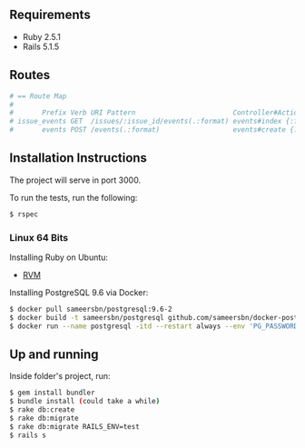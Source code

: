 ## Requirements
  * Ruby 2.5.1
  * Rails 5.1.5

## Routes

```rb
# == Route Map
#
#       Prefix Verb URI Pattern                        Controller#Action
# issue_events GET  /issues/:issue_id/events(.:format) events#index {:formats=>:json}
#       events POST /events(.:format)                  events#create {:formats=>:json}
```

## Installation Instructions

The project will serve in port 3000.

To run the tests, run the following:
```sh
$ rspec
```

### Linux 64 Bits

Installing Ruby on Ubuntu:
  * [RVM](https://rvm.io/)

Installing PostgreSQL 9.6 via Docker:

```sh
$ docker pull sameersbn/postgresql:9.6-2
$ docker build -t sameersbn/postgresql github.com/sameersbn/docker-postgresql
$ docker run --name postgresql -itd --restart always --env 'PG_PASSWORD=passw0rd' sameersbn/postgresql:9.6-2 (SET PASSWORD)
```

## Up and running

Inside folder's project, run:
```sh
$ gem install bundler
$ bundle install (could take a while)
$ rake db:create
$ rake db:migrate
$ rake db:migrate RAILS_ENV=test
$ rails s
```
